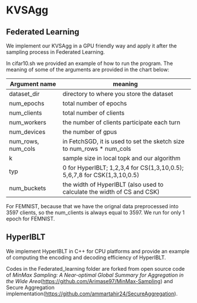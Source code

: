 # KVSAgg

## Federated Learning

We implement our KVSAgg in a GPU friendly way and apply it after the sampling process in Federated Learning.

In cifar10.sh we provided an example of how to run the program. The meaning of some of the arguments are provided in the chart below: 

| Argument name      | meaning                                                               |
|--------------------|-----------------------------------------------------------------------|
| dataset_dir        | directory to where you store the dataset                              |
| num_epochs         | total number of epochs                                                |
| num_clients        | total number of clients                                               |
| num_workers        | the number of clients participate each turn                           |
| num_devices        | the number of gpus                                                    |
| num_rows, num_cols | in FetchSGD, it is used to set the sketch size to num_rows * num_cols |
| k                  | sample size in local topk and our algorithm                           |
| typ                | 0 for HyperIBLT; 1,2,3,4 for CS(1,3,10,0.5); 5,6,7,8 for CSK(1,3,10,0.5)                                                                                  |
| num_buckets        | the width of HyperIBLT (also used to calculate the width of CS and CSK)                                                |


For FEMNIST, because that we have the orignal data preprocessed into 3597 clients, so the num_clients is always equal to 3597. We run for only 1 epoch for FEMNIST.



## HyperIBLT

We implement HyperIBLT in C++ for CPU platforms and provide an example of computing the encoding and decoding efficiency of HyperIBLT.




Codes in the Federated_learning folder are forked from open source code of *MinMax Sampling: A Near-optimal Global Summary for Aggregation in the Wide Area*(https://github.com/Arimase97/MinMax-Sampling) and Secure Aggregation implementation(https://github.com/ammartahir24/SecureAggregation). 